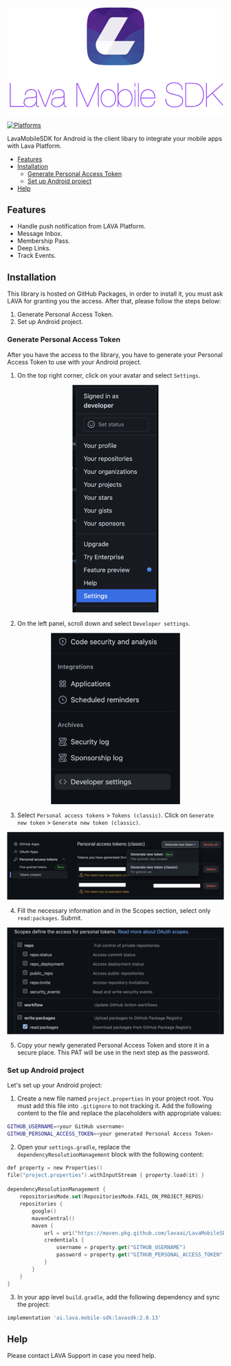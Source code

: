 <p align="center">
    <img src="Images/LavaSDK.png" width="500" alt="LavaSDK"/>
</p>


[![Platforms](https://img.shields.io/badge/Platforms-Android-green?style=flat-square)](https://img.shields.io/badge/Platforms-Android-green?style=flat-square)

LavaMobileSDK for Android is the client libary to integrate your mobile apps with Lava Platform.

- [Features](#features)
- [Installation](#installation)
  - [Generate Personal Access Token](#generate-personal-access-token)
  - [Set up Android project](#set-up-android-project)
- [Help](#help)


## Features

- Handle push notification from LAVA Platform.
- Message Inbox.
- Membership Pass.
- Deep Links.
- Track Events.

## Installation
This library is hosted on GitHub Packages, in order to install it, you must ask LAVA for granting you the access. After that, please follow the steps below:
1. Generate Personal Access Token.
2. Set up Android project.

### Generate Personal Access Token
After you have the access to the library, you have to generate your Personal Access Token to use with your Android project.

1. On the top right corner, click on your avatar and select `Settings`.

<p align="center">
    <img src="Images/Generate-PAT-01.png" width="200" alt="PAT 01"/>
</p>

2. On the left panel, scroll down and select `Developer settings`.

<p align="center">
    <img src="Images/Generate-PAT-02.png" width="300" alt="PAT 02"/>
</p>

3. Select `Personal access tokens` > `Tokens (classic)`. Click on `Generate new token` > `Generate new token (classic)`.

<p align="center">
    <img src="Images/Generate-PAT-03.png" width="600" alt="PAT 03"/>
</p>


4. Fill the necessary information and in the Scopes section, select only `read:packages`. Submit.

<p align="center">
    <img src="Images/Generate-PAT-04.png" width="600" alt="PAT 04"/>
</p>

5. Copy your newly generated Personal Access Token and store it in a secure place. This PAT will be use in the next step as the password.

### Set up Android project
Let's set up your Android project:

1. Create a new file named `project.properties` in your project root. You must add this file into `.gitignore` to not tracking it. Add the following content to the file and replace the placeholders with appropriate values:

```bash
GITHUB_USERNAME=<your GitHub username>
GITHUB_PERSONAL_ACCESS_TOKEN=<your generated Personal Access Token>
```

2. Open your `settings.gradle`, replace the `dependencyResolutionManagement` block with the following content:

```kotlin
def property = new Properties()
file("project.properties").withInputStream { property.load(it) }

dependencyResolutionManagement {
    repositoriesMode.set(RepositoriesMode.FAIL_ON_PROJECT_REPOS)
    repositories {
        google()
        mavenCentral()
        maven {
            url = uri("https://maven.pkg.github.com/lavaai/LavaMobileSDK-Android")
            credentials {
                username = property.get("GITHUB_USERNAME")
                password = property.get("GITHUB_PERSONAL_ACCESS_TOKEN")
            }
        }
    }
}
```

3. In your app level `build.gradle`, add the following dependency and sync the project:

```groovy
implementation 'ai.lava.mobile-sdk:lavasdk:2.0.13'
```

## Help
Please contact LAVA Support in case you need help.







